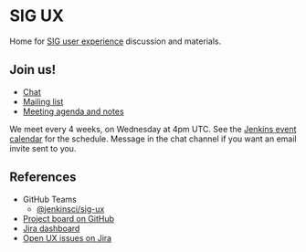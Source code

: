 # SIG UX

Home for [SIG user experience](https://www.jenkins.io/sigs/ux/) discussion and materials.

## Join us!

- [Chat](https://gitter.im/jenkinsci/ux-sig)
- [Mailing list](https://groups.google.com/g/jenkinsci-dev)
- [Meeting agenda and notes](https://docs.google.com/document/d/1QttPwdimNP_120JukigKsRuBvMr34KZhVfsbgq1HFLM/edit)

We meet every 4 weeks, on Wednesday at 4pm UTC. See the [Jenkins event calendar](https://www.jenkins.io/events/#event-calendar) for the schedule. Message in the chat channel if you want an email invite sent to you.

## References

- GitHub Teams
  - [@jenkinsci/sig-ux](https://github.com/orgs/jenkinsci/teams/sig-ux)
- [Project board on GitHub](https://github.com/orgs/jenkinsci/projects/15/views/1)
- [Jira dashboard](https://issues.jenkins.io/secure/Dashboard.jspa?selectPageId=21754)
- [Open UX issues on Jira](https://issues.jenkins.io/issues/?jql=labels%20%3D%20ux%20AND%20project%20%3D%20JENKINS%20AND%20resolution%20is%20EMPTY%20)